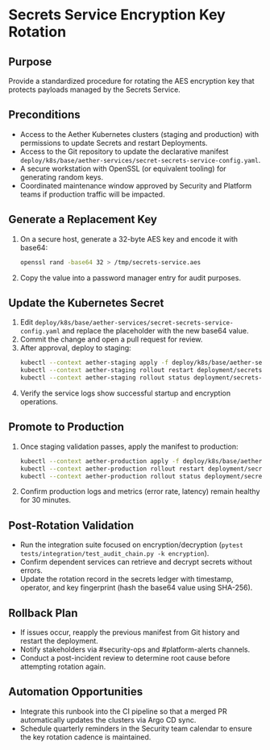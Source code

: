 # Secrets Service Encryption Key Rotation

## Purpose
Provide a standardized procedure for rotating the AES encryption key that protects payloads managed by the Secrets Service.

## Preconditions
- Access to the Aether Kubernetes clusters (staging and production) with permissions to update Secrets and restart Deployments.
- Access to the Git repository to update the declarative manifest `deploy/k8s/base/aether-services/secret-secrets-service-config.yaml`.
- A secure workstation with OpenSSL (or equivalent tooling) for generating random keys.
- Coordinated maintenance window approved by Security and Platform teams if production traffic will be impacted.

## Generate a Replacement Key
1. On a secure host, generate a 32-byte AES key and encode it with base64:
   ```bash
   openssl rand -base64 32 > /tmp/secrets-service.aes
   ```
2. Copy the value into a password manager entry for audit purposes.

## Update the Kubernetes Secret
1. Edit `deploy/k8s/base/aether-services/secret-secrets-service-config.yaml` and replace the placeholder with the new base64 value.
2. Commit the change and open a pull request for review.
3. After approval, deploy to staging:
   ```bash
   kubectl --context aether-staging apply -f deploy/k8s/base/aether-services/secret-secrets-service-config.yaml
   kubectl --context aether-staging rollout restart deployment/secrets-service
   kubectl --context aether-staging rollout status deployment/secrets-service
   ```
4. Verify the service logs show successful startup and encryption operations.

## Promote to Production
1. Once staging validation passes, apply the manifest to production:
   ```bash
   kubectl --context aether-production apply -f deploy/k8s/base/aether-services/secret-secrets-service-config.yaml
   kubectl --context aether-production rollout restart deployment/secrets-service
   kubectl --context aether-production rollout status deployment/secrets-service
   ```
2. Confirm production logs and metrics (error rate, latency) remain healthy for 30 minutes.

## Post-Rotation Validation
- Run the integration suite focused on encryption/decryption (`pytest tests/integration/test_audit_chain.py -k encryption`).
- Confirm dependent services can retrieve and decrypt secrets without errors.
- Update the rotation record in the secrets ledger with timestamp, operator, and key fingerprint (hash the base64 value using SHA-256).

## Rollback Plan
- If issues occur, reapply the previous manifest from Git history and restart the deployment.
- Notify stakeholders via #security-ops and #platform-alerts channels.
- Conduct a post-incident review to determine root cause before attempting rotation again.

## Automation Opportunities
- Integrate this runbook into the CI pipeline so that a merged PR automatically updates the clusters via Argo CD sync.
- Schedule quarterly reminders in the Security team calendar to ensure the key rotation cadence is maintained.
